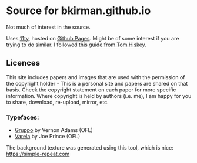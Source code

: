 # Source for bkirman.github.io

Not much of interest in the source. 

Uses [11ty](11ty.dev), hosted on [Github Pages](https://pages.github.com/). Might be of some interest if you are trying to do similar. I followed [this guide from Tom Hiskey](https://tomhiskey.co.uk/blog/deploying-eleventy-to-github-pages-one-way/).

## Licences
This site includes papers and images that are used with the permission of the copyright holder - This is a personal site and papers are shared on that basis. Check the copyright statement on each paper for more specific information. Where copyright is held by authors (i.e. me), I am happy for you to share, download, re-upload, mirror, etc.

### Typefaces: 
* [Gruppo](https://fonts.google.com/specimen/Gruppo) by Vernon Adams (OFL)
* [Varela](https://fonts.google.com/specimen/Varela) by Joe Prince (OFL)

The background texture was generated using this tool, which is nice: https://simple-repeat.com